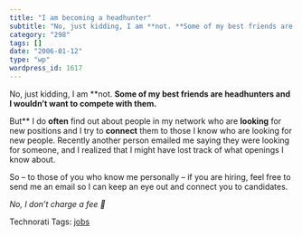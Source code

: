 ```yaml
---
title: "I am becoming a headhunter"
subtitle: "No, just kidding, I am **not. **Some of my best friends are headhunters and I wouldn’t want to compe..."
category: "298"
tags: []
date: "2006-01-12"
type: "wp"
wordpress_id: 1617
---
```

No, just kidding, I am **not. **Some of my best friends are headhunters and I wouldn’t want to compete with them.** 

But** I do **often** find out about people in my network who are **looking** for new positions and I try to **connect** them to those I know who are looking for new people. Recently another person emailed me saying they were looking for someone, and I realized that I might have lost track of what openings I know about.

So – to those of you who know me personally – if you are hiring, feel free to send me an email so I can keep an eye out and connect you to candidates.

*No, I don’t charge a fee 🙂*

Technorati Tags: [jobs](http://www.technorati.com/tag/jobs)